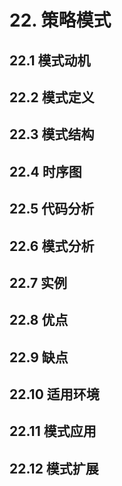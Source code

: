 # 22. 策略模式

## 22.1 模式动机

## 22.2 模式定义

## 22.3 模式结构

## 22.4 时序图

## 22.5 代码分析

## 22.6 模式分析

## 22.7 实例

## 22.8 优点

## 22.9 缺点

## 22.10 适用环境

## 22.11 模式应用

## 22.12 模式扩展
